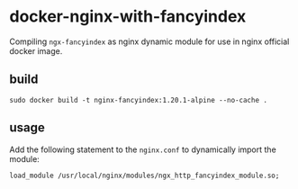 # docker-nginx-with-fancyindex

Compiling `ngx-fancyindex` as nginx dynamic module for use in nginx official docker image.

## build

    sudo docker build -t nginx-fancyindex:1.20.1-alpine --no-cache .

## usage

Add the following statement to the `nginx.conf` to dynamically import the module:

    load_module /usr/local/nginx/modules/ngx_http_fancyindex_module.so;
